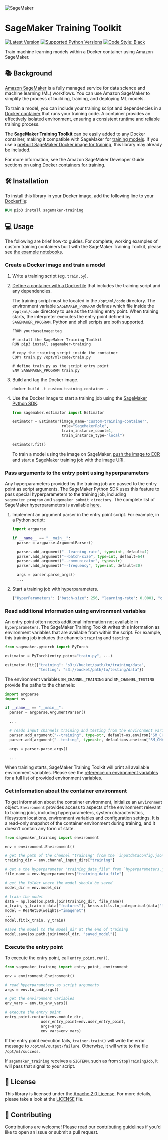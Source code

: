 ![SageMaker](https://github.com/aws/sagemaker-training-toolkit/raw/master/branding/icon/sagemaker-banner.png)

# SageMaker Training Toolkit

[![Latest Version](https://img.shields.io/pypi/v/sagemaker-training.svg)](https://pypi.python.org/pypi/sagemaker-training) [![Supported Python Versions](https://img.shields.io/pypi/pyversions/sagemaker-training.svg)](https://pypi.python.org/pypi/sagemaker-training) [![Code Style: Black](https://img.shields.io/badge/code_style-black-000000.svg)](https://github.com/python/black)

Train machine learning models within a Docker container using Amazon SageMaker.


## :books: Background

[Amazon SageMaker](https://aws.amazon.com/sagemaker/) is a fully managed service for data science and machine learning (ML) workflows.
You can use Amazon SageMaker to simplify the process of building, training, and deploying ML models.

To train a model, you can include your training script and dependencies in a [Docker container](https://www.docker.com/resources/what-container) that runs your training code.
A container provides an effectively isolated environment, ensuring a consistent runtime and reliable training process. 

The **SageMaker Training Toolkit** can be easily added to any Docker container, making it compatible with SageMaker for [training models](https://aws.amazon.com/sagemaker/train/).
If you use a [prebuilt SageMaker Docker image for training](https://docs.aws.amazon.com/sagemaker/latest/dg/pre-built-containers-frameworks-deep-learning.html), this library may already be included.

For more information, see the Amazon SageMaker Developer Guide sections on [using Docker containers for training](https://docs.aws.amazon.com/sagemaker/latest/dg/your-algorithms.html).

## :hammer_and_wrench: Installation

To install this library in your Docker image, add the following line to your [Dockerfile](https://docs.docker.com/engine/reference/builder/):

``` dockerfile
RUN pip3 install sagemaker-training
```

## :computer: Usage

The following are brief how-to guides.
For complete, working examples of custom training containers built with the SageMaker Training Toolkit, please see [the example notebooks](https://github.com/awslabs/amazon-sagemaker-examples/tree/master/advanced_functionality/custom-training-containers).

### Create a Docker image and train a model

1. Write a training script (eg. `train.py`).

2. [Define a container with a Dockerfile](https://docs.docker.com/get-started/part2/#define-a-container-with-dockerfile) that includes the training script and any dependencies.

    The training script must be located in the `/opt/ml/code` directory.
    The environment variable `SAGEMAKER_PROGRAM` defines which file inside the `/opt/ml/code` directory to use as the training entry point.
    When training starts, the interpreter executes the entry point defined by `SAGEMAKER_PROGRAM`.
    Python and shell scripts are both supported.
    
    ``` docker
    FROM yourbaseimage:tag
  
    # install the SageMaker Training Toolkit 
    RUN pip3 install sagemaker-training

    # copy the training script inside the container
    COPY train.py /opt/ml/code/train.py

    # define train.py as the script entry point
    ENV SAGEMAKER_PROGRAM train.py
    ```

3. Build and tag the Docker image.

    ``` shell
    docker build -t custom-training-container .
    ```

4. Use the Docker image to start a training job using the [SageMaker Python SDK](https://github.com/aws/sagemaker-python-sdk).

    ``` python
    from sagemaker.estimator import Estimator

    estimator = Estimator(image_name="custom-training-container",
                          role="SageMakerRole",
                          train_instance_count=1,
                          train_instance_type="local")

    estimator.fit()
    ```
    
    To train a model using the image on SageMaker, [push the image to ECR](https://docs.aws.amazon.com/AmazonECR/latest/userguide/docker-push-ecr-image.html) and start a SageMaker training job with the image URI.
    

### Pass arguments to the entry point using hyperparameters

Any hyperparameters provided by the training job are passed to the entry point as script arguments.
The SageMaker Python SDK uses this feature to pass special hyperparameters to the training job, including `sagemaker_program` and `sagemaker_submit_directory`.
The complete list of SageMaker hyperparameters is available [here](https://github.com/aws/sagemaker-training-toolkit/blob/master/src/sagemaker_training/params.py).

1. Implement an argument parser in the entry point script. For example, in a Python script:

    ``` python
    import argparse

    if __name__ == "__main__":
      parser = argparse.ArgumentParser()

      parser.add_argument("--learning-rate", type=int, default=1)
      parser.add_argument("--batch-size", type=int, default=64)
      parser.add_argument("--communicator", type=str)
      parser.add_argument("--frequency", type=int, default=20)

      args = parser.parse_args()
      ...
    ```

2. Start a training job with hyperparameters.

    ``` python
    {"HyperParameters": {"batch-size": 256, "learning-rate": 0.0001, "communicator": "pure_nccl"}}
    ```

### Read additional information using environment variables

An entry point often needs additional information not available in `hyperparameters`.
The SageMaker Training Toolkit writes this information as environment variables that are available from within the script.
For example, this training job includes the channels `training` and `testing`:

``` python
from sagemaker.pytorch import PyTorch

estimator = PyTorch(entry_point="train.py", ...)

estimator.fit({"training": "s3://bucket/path/to/training/data", 
               "testing": "s3://bucket/path/to/testing/data"})
```

The environment variables `SM_CHANNEL_TRAINING` and `SM_CHANNEL_TESTING` provide the paths to the channels:

``` python
import argparse
import os

if __name__ == "__main__":
  parser = argparse.ArgumentParser()

  ...

  # reads input channels training and testing from the environment variables
  parser.add_argument("--training", type=str, default=os.environ["SM_CHANNEL_TRAINING"])
  parser.add_argument("--testing", type=str, default=os.environ["SM_CHANNEL_TESTING"])

  args = parser.parse_args()

  ...
```

When training starts, SageMaker Training Toolkit will print all available environment variables. Please see the [reference on environment variables](https://github.com/aws/sagemaker-training-toolkit/blob/master/ENVIRONMENT_VARIABLES.md) for a full list of provided environment variables.

### Get information about the container environment

To get information about the container environment, initialize an `Environment` object.
`Environment` provides access to aspects of the environment relevant to training jobs, including hyperparameters, system characteristics, filesystem locations, environment variables and configuration settings.
It is a read-only snapshot of the container environment during training, and it doesn't contain any form of state.

``` python
from sagemaker_training import environment

env = environment.Environment()

# get the path of the channel "training" from the `inputdataconfig.json` file
training_dir = env.channel_input_dirs["training"]

# get a the hyperparameter "training_data_file" from `hyperparameters.json` file
file_name = env.hyperparameters["training_data_file"]

# get the folder where the model should be saved
model_dir = env.model_dir

# train the model
data = np.load(os.path.join(training_dir, file_name))
x_train, y_train = data["features"], keras.utils.to_categorical(data["labels"])
model = ResNet50(weights="imagenet")
...
model.fit(x_train, y_train)

#save the model to the model_dir at the end of training
model.save(os.path.join(model_dir, "saved_model"))
```

### Execute the entry point

To execute the entry point, call `entry_point.run()`.

``` python
from sagemaker_training import entry_point, environment

env = environment.Environment()

# read hyperparameters as script arguments
args = env.to_cmd_args()

# get the environment variables
env_vars = env.to_env_vars()

# execute the entry point
entry_point.run(uri=env.module_dir,
                user_entry_point=env.user_entry_point,
                args=args,
                env_vars=env_vars)

```

If the entry point execution fails, `trainer.train()` will write the error message to `/opt/ml/output/failure`. Otherwise, it will write to the file `/opt/ml/success`.

If `sagemaker_training` receives a `SIGTERM`, such as from `StopTrainingJob`, it will pass that signal to your script.

## :scroll: License

This library is licensed under the [Apache 2.0 License](http://aws.amazon.com/apache2.0/).
For more details, please take a look at the [LICENSE](https://github.com/aws/sagemaker-training-toolkit/blob/master/LICENSE) file.

## :handshake: Contributing

Contributions are welcome!
Please read our [contributing guidelines](https://github.com/aws/sagemaker-training-toolkit/blob/master/CONTRIBUTING.md)
if you'd like to open an issue or submit a pull request.
